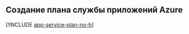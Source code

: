 ## <a name="create-an-azure-app-service-plan"></a>Создание плана службы приложений Azure

[!INCLUDE [app-service-plan-no-h](app-service-web-create-app-service-plan-no-h-scus.md)]